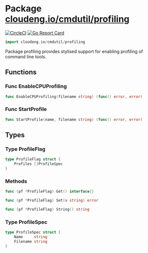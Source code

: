 # Package [cloudeng.io/cmdutil/profiling](https://pkg.go.dev/cloudeng.io/cmdutil/profiling?tab=doc)
[![CircleCI](https://circleci.com/gh/cloudengio/go.gotools.svg?style=svg)](https://circleci.com/gh/cloudengio/go.gotools) [![Go Report Card](https://goreportcard.com/badge/cloudeng.io/cmdutil/profiling)](https://goreportcard.com/report/cloudeng.io/cmdutil/profiling)

```go
import cloudeng.io/cmdutil/profiling
```

Package profiling provides stylised support for enabling profiling of
command line tools.

## Functions
### Func EnableCPUProfiling
```go
func EnableCPUProfiling(filename string) (func() error, error)
```

### Func StartProfile
```go
func StartProfile(name, filename string) (func() error, error)
```



## Types
### Type ProfileFlag
```go
type ProfileFlag struct {
	Profiles []ProfileSpec
}
```

### Methods

```go
func (pf *ProfileFlag) Get() interface{}
```


```go
func (pf *ProfileFlag) Set(v string) error
```


```go
func (pf *ProfileFlag) String() string
```




### Type ProfileSpec
```go
type ProfileSpec struct {
	Name     string
	Filename string
}
```






